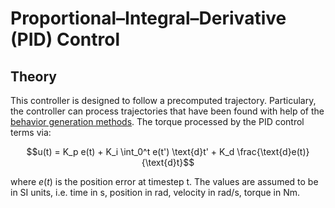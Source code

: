 #  Proportional–Integral–Derivative (PID) Control #

## Theory #

This controller is designed to follow a precomputed trajectory. Particulary, the controller can process trajectories that have been found with help of the [behavior generation methods](../../../behavior_generation/README.md). The torque processed by the PID control terms via:
```math
u(t) = K_p e(t) + K_i \int_0^t e(t') \text{d}t' + K_d \frac{\text{d}e(t)}{\text{d}t}
```
where $`e(t)`$ is the position error at timestep t. The values are assumed to be in SI units, i.e. time in s, position in rad, velocity in rad/s, torque in Nm.

